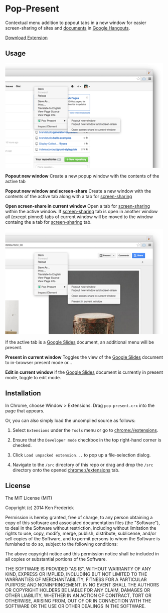 Pop-Present
==============

Contextual menu addition to popout tabs in a new window for easier screen-sharing of sites and [ documents](https://drive.google.com/) in [Google Hangouts](https://plus.google.com/hangouts/_/present/).

[Download Extension](https://github.com/frederickk/pop-present/blob/master/pop-present.crx?raw=true)



Usage
-------------

![Screenshot](pop-present-screenshot-01.png)

**Popout new window**
Create a new popup window with the contents of the active tab

**Popout new window and screen-share**
Create a new window with the contents of the active tab along with a tab for [screen-sharing](https://plus.google.com/hangouts/_/present/)

**Open screen-share in current window**
Open a tab for [screen-sharing](https://plus.google.com/hangouts/_/present/) within the active window. If [screen-sharing](https://plus.google.com/hangouts/_/present/) tab is open in another window all (except pinned) tabs of current window will be moved to the window containg the a tab for [screen-sharing](https://plus.google.com/hangouts/_/present/) tab.


![Screenshot](pop-present-screenshot-00.png)

If the active tab is a [Google Slides](https://docs.google.com/presentation/) document, an additional menu will be present.

**Present in current window**
Toggles the view of the [Google Slides](https://docs.google.com/presentation/) document to in-browser present mode or...

**Edit in current window**
if the [Google Slides](https://docs.google.com/presentation/) document is currently in present mode, toggle to edit mode.



Installation
-------------

In Chrome, choose Window > Extensions.  Drag ```pop-present.crx``` into the page that appears.

Or, you can also simply load the uncompiled source as follows:


1. Select ```Extensions``` under the ```Tools``` menu or go to [chrome://extensions](chrome://extensions).

2. Ensure that the ```Developer mode``` checkbox in the top right-hand corner is checked.

3. Click ```Load unpacked extension...``` to pop up a file-selection dialog.

4. Navigate to the ```/src``` directory of this repo or drag and drop the ```/src``` directory onto the opened [chrome://extensions](chrome://extensions) tab.



License
-------------
The MIT License (MIT)

Copyright (c) 2014 Ken Frederick

Permission is hereby granted, free of charge, to any person obtaining a copy
of this software and associated documentation files (the "Software"), to deal
in the Software without restriction, including without limitation the rights
to use, copy, modify, merge, publish, distribute, sublicense, and/or sell
copies of the Software, and to permit persons to whom the Software is
furnished to do so, subject to the following conditions:

The above copyright notice and this permission notice shall be included in all
copies or substantial portions of the Software.

THE SOFTWARE IS PROVIDED "AS IS", WITHOUT WARRANTY OF ANY KIND, EXPRESS OR
IMPLIED, INCLUDING BUT NOT LIMITED TO THE WARRANTIES OF MERCHANTABILITY,
FITNESS FOR A PARTICULAR PURPOSE AND NONINFRINGEMENT. IN NO EVENT SHALL THE
AUTHORS OR COPYRIGHT HOLDERS BE LIABLE FOR ANY CLAIM, DAMAGES OR OTHER
LIABILITY, WHETHER IN AN ACTION OF CONTRACT, TORT OR OTHERWISE, ARISING FROM,
OUT OF OR IN CONNECTION WITH THE SOFTWARE OR THE USE OR OTHER DEALINGS IN THE
SOFTWARE.